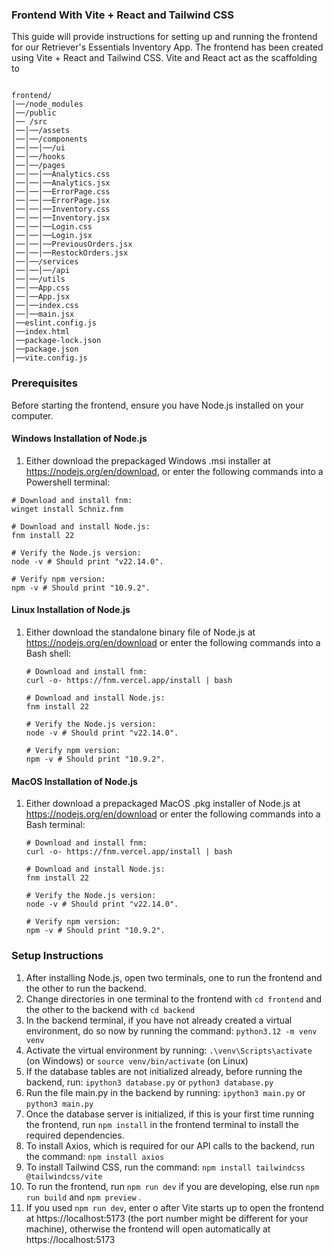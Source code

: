 ### Frontend With Vite + React and Tailwind CSS

This guide will provide instructions for setting up and running the frontend for our Retriever's Essentials Inventory App. The frontend has been created using Vite + React and Tailwind CSS. Vite and React act as the scaffolding to

```

frontend/
│──/node_modules 
│──/public
│── /src
│──│──/assets
│──│──/components
│──│──│──/ui
│──│──/hooks
│──│──/pages
│──│──│──Analytics.css
│──│──│──Analytics.jsx
│──│──│──ErrorPage.css
│──│──│──ErrorPage.jsx
│──│──│──Inventory.css
│──│──│──Inventory.jsx
│──│──│──Login.css
│──│──│──Login.jsx
│──│──│──PreviousOrders.jsx
│──│──│──RestockOrders.jsx
│──│──/services
│──│──│──/api
│──│──/utils
│──│──App.css
│──│──App.jsx
│──│──index.css
│──│──main.jsx
│──eslint.config.js
│──index.html
│──package-lock.json
│──package.json
│──vite.config.js

```

### Prerequisites

Before starting the frontend, ensure you have Node.js installed on your computer.

#### Windows Installation of Node.js

1. Either download the prepackaged Windows .msi installer at https://nodejs.org/en/download, or enter the following commands into a Powershell terminal:

```
# Download and install fnm:
winget install Schniz.fnm

# Download and install Node.js:
fnm install 22

# Verify the Node.js version:
node -v # Should print "v22.14.0".

# Verify npm version:
npm -v # Should print "10.9.2".

```

#### Linux Installation of Node.js

1. Either download the standalone binary file of Node.js at https://nodejs.org/en/download or enter the following commands into a Bash shell:

   ```
   # Download and install fnm:
   curl -o- https://fnm.vercel.app/install | bash

   # Download and install Node.js:
   fnm install 22

   # Verify the Node.js version:
   node -v # Should print "v22.14.0".

   # Verify npm version:
   npm -v # Should print "10.9.2".

   ```

#### MacOS Installation of Node.js

1. Either download a prepackaged MacOS .pkg installer of Node.js at https://nodejs.org/en/download or enter the following commands into a Bash terminal:

   ```
   # Download and install fnm:
   curl -o- https://fnm.vercel.app/install | bash

   # Download and install Node.js:
   fnm install 22

   # Verify the Node.js version:
   node -v # Should print "v22.14.0".

   # Verify npm version:
   npm -v # Should print "10.9.2".

   ```

### Setup Instructions

1. After installing Node.js, open two terminals, one to run the frontend and the other to run the backend.
2. Change directories in one terminal to the frontend with `cd frontend` and the other to the backend with `cd backend`
3. In the backend terminal, if you have not already created a virtual environment, do so now by running the command: `python3.12 -m venv venv`
4. Activate the virtual environment by running: `.\venv\Scripts\activate` (on Windows) or `source venv/bin/activate` (on Linux)
5. If the database tables are not initialized already, before running the backend, run: `ipython3 database.py` or `python3 database.py`
6. Run the file main.py in the backend by running: `ipython3 main.py` or `python3 main.py`
7. Once the database server is initialized, if this is your first time running the frontend, run `npm install` in the frontend terminal to install the required dependencies.
8. To install Axios, which is required for our API calls to the backend, run the command: `npm install axios`
9. To install Tailwind CSS, run the command: `npm install tailwindcss @tailwindcss/vite`
10. To run the frontend, run `npm run dev` if you are developing, else run `npm run build` and `npm preview` .
11. If you used `npm run dev`, enter o after Vite starts up to open the frontend at https://localhost:5173 (the port number might be different for your machine), otherwise the frontend will open automatically at https://localhost:5173

